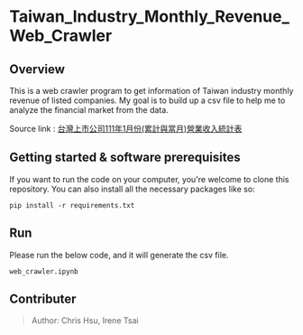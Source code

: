 # Taiwan_Industry_Monthly_Revenue_Web_Crawler

## Overview
This is a web crawler program to get information of Taiwan industry monthly revenue of listed companies. My goal is to build up a csv file to help me to analyze the financial market from the data.

Source link : [台灣上市公司111年1月份(累計與當月)營業收入統計表](https://mops.twse.com.tw/nas/t21/sii/t21sc03_111_1_0.html)

## Getting started & software prerequisites

If you want to run the code on your computer, you're welcome to clone this repository. You can also install all the necessary packages like so: 

```
pip install -r requirements.txt
```
## Run

Please run the below code, and it will generate the csv file.
```
web_crawler.ipynb
```

## Contributer
> Author: Chris Hsu, Irene Tsai
